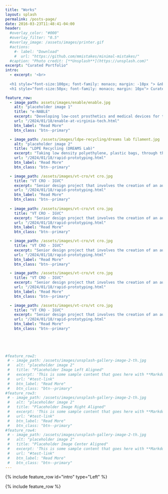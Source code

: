 ```yaml
---
title: "Works"
layout: splash
permalink: /posts-page/
date: 2016-03-23T11:48:41-04:00
header:
  #overlay_color: "#000"
  #overlay_filter: "0.5"
  #overlay_image: /assets/images/printer.gif
  #actions:
    #- label: "Download"
    #  url: "https://github.com/mmistakes/minimal-mistakes/"
  #caption: "Photo credit: [**Unsplash**](https://unsplash.com)"
excerpt: "Curated Portfolio"
intro: 
  - excerpt: '<br> 
  
  <h1 style="font-size:100px; font-family: monaco; margin: -10px "> &nbsp;Works </h1>
  <h1 style="font-size:50px; font-family: monaco; margin: 10px"> Curated combination of classes, clubs, and commitments </h1>'

feature_row:
  - image_path: assets/images/enable/enable.jpg
    alt: "placeholder image 1"
    title: "e-NABLE"
    excerpt: "Developing low-cost prosthetics and medical devices for the local community using 3D printing. "
    url: "/2024/01/18/enable-at-virginia-tech.html"
    btn_label: "Read More"
    btn_class: "btn--primary"

  - image_path: /assets/images/ldpe-recycling/dreams lab filament.jpg
    alt: "placeholder image 2"
    title: "LDPE Recycling (DREAMS Lab)"
    excerpt: "Taking low density polyethylene, plastic bags, through the process of filament fabrication while performing strength tests and finding potential applications."
    url: "/2024/01/18/rapid-prototyping.html"
    btn_label: "Read More"
    btn_class: "btn--primary"

  - image_path: /assets/images/vt-cro/vt cro.jpg
    title: "VT CRO - IGVC"
    excerpt: "Senior design project that involves the creation of an autonomous line following robot. "
    url: "/2024/01/18/rapid-prototyping.html"
    btn_label: "Read More"
    btn_class: "btn--primary"
    
  - image_path: /assets/images/vt-cro/vt cro.jpg
    title: "VT CRO - IGVC"
    excerpt: "Senior design project that involves the creation of an autonomous line following robot. "
    url: "/2024/01/18/rapid-prototyping.html"
    btn_label: "Read More"
    btn_class: "btn--primary"

  - image_path: /assets/images/vt-cro/vt cro.jpg
    title: "VT CRO - IGVC"
    excerpt: "Senior design project that involves the creation of an autonomous line following robot. "
    url: "/2024/01/18/rapid-prototyping.html"
    btn_label: "Read More"
    btn_class: "btn--primary"

  - image_path: /assets/images/vt-cro/vt cro.jpg
    title: "VT CRO - IGVC"
    excerpt: "Senior design project that involves the creation of an autonomous line following robot. "
    url: "/2024/01/18/rapid-prototyping.html"
    btn_label: "Read More"
    btn_class: "btn--primary"

  - image_path: /assets/images/vt-cro/vt cro.jpg
    title: "VT CRO - IGVC"
    excerpt: "Senior design project that involves the creation of an autonomous line following robot. "
    url: "/2024/01/18/rapid-prototyping.html"
    btn_label: "Read More"
    btn_class: "btn--primary"

    

    
    
#feature_row2:
 # - image_path: /assets/images/unsplash-gallery-image-2-th.jpg
 #   alt: "placeholder image 2"
 #   title: "Placeholder Image Left Aligned"
 #   excerpt: 'This is some sample content that goes here with **Markdown** formatting. Left aligned with `type="left"`'
 #   url: "#test-link"
 #   btn_label: "Read More"
 #   btn_class: "btn--primary"
#feature_row3:
 # - image_path: /assets/images/unsplash-gallery-image-2-th.jpg
 #   alt: "placeholder image 2"
 #   title: "Placeholder Image Right Aligned"
 #   excerpt: 'This is some sample content that goes here with **Markdown** formatting. Right aligned with `type="right"`'
 #   url: "#test-link"
 #   btn_label: "Read More"
 #   btn_class: "btn--primary"
#feature_row4:
 # - image_path: /assets/images/unsplash-gallery-image-2-th.jpg
 #   alt: "placeholder image 2"
 #   title: "Placeholder Image Center Aligned"
 #   excerpt: 'This is some sample content that goes here with **Markdown** formatting. Centered with `type="center"`'
 #   url: "#test-link"
 #   btn_label: "Read More"
 #   btn_class: "btn--primary"
---
```


{% include feature_row id="intro" type="Left" %}

{% include feature_row %}






